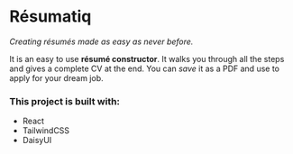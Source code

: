 # Résumatiq

*Creating résumés made as easy as never before.* 

It is an easy to use **résumé constructor**. 
It walks you through all the steps and gives a complete CV at the end. 
You can *save* it as a PDF and use to apply for your dream job.
 
### This project is built with: 
- React
- TailwindCSS
- DaisyUI
